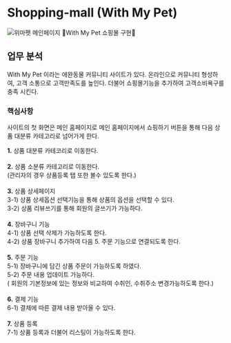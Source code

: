 #  Shopping-mall (With My Pet)
![위마펫 메인페이지](https://user-images.githubusercontent.com/75344406/112977326-e0eeda00-9190-11eb-934d-fce64a6352aa.jpg)
🛒With My Pet 쇼핑몰 구현🛒


## 업무 분석

With My Pet 이라는 애완동물 커뮤니티 사이트가 있다.
온라인으로 커뮤니티 형성하여, 고객 소통으로 고객만족도를 높인다.
더불어 쇼핑몰기능을 추가하여 고객소비욕구를 충족 시킨다.

### 핵심사항 

사이트의 첫 화면은 메인 홈페이지로 메인 홈페이지에서 
쇼핑하기 버튼을 통해 다음 상품 대분류 카테고리로 넘어가게 한다.

<b>1.</b> 상품 대분류 카테코리로 이동한다.</br></br>
<b>2.</b> 상품 소분류 카테고리로 이동한다.</br>
(관리자의 경우 상품등록 탭 또한 볼수 있도록 한다.) </br></br>
<b>3.</b> 상품 상세페이지</br>
3-1) 상품 상세옵션 선택기능을 통해 상품의 옵션을 선택할 수 있다.</br>
3-2) 상품 리뷰쓰기를 통해 회원의 글쓰기가 가능하다.</br></br>
<b>4.</b> 장바구니 기능</br>
4-1) 상품 선택 삭제가 가능하도록 한다.</br>
4-2) 상품 장바구니 추가하여 다음 5. 주문 기능으로 연결되도록 한다.</br></br>
<b>5.</b> 주문 기능</br>
5-1) 장바구니에 담긴 상품 주문이 가능하도록 하였다.</br>
5-2) 주문 내용 업데이트 가능하다. </br>
( 회원의 기본정보에 있는 정보와 비교하여 수취인, 수취주소 변경가능하도록 한다.) </br></br>
<b>6.</b> 결제 기능 </br>
6-1) 결제에 따른 결제 내용 받아올 수 있다.</br></br>
<b>7.</b> 상품 등록</br>
7-1) 상품 등록과 더불어 리스팅이 가능하도록 한다.</br></br>
 
